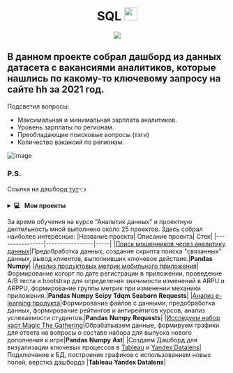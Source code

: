 <div align='center'>
<h1>
  SQL
  <img src="https://media.giphy.com/media/hvRJCLFzcasrR4ia7z/giphy.gif" width="30px"/>
</h1>
</div>
<div align='center'>
    <img src="https://img.shields.io/badge/Tableau-%23AFEEEE?style=for-the-badge&logo=Tableau&logoColor=%23E97627"/>
</div>

## В данном проекте собрал дашборд из данных датасета с вакансиями аналитиков, которые нашлись по какому-то ключевому запросу на сайте hh за 2021 год.
Подсветил вопросы:
* Максимальная и минимальная зарплата аналитиков.
* Уровень зарплаты по регионам.
* Преобладающие поисковые вопросы (тэги)
* Количество вакансий по регионам.


![image](https://github.com/KinderDs/Tableau/assets/163444205/dd8aeb95-3713-4e22-b7b4-8e28e41dbf68)

 ### P.S.
 
 Ссылка на дашборд [тут](https://clck.ru/3987xs)👈

 <details>
  <summary><b>💻 &nbsp;&nbsp;Мои проекты&nbsp;</b></summary>
  <br/> 
<div>
За время обучения на курсе "Аналитик данных" и проектную деятельность мной выполнено около 25 проектов. Здесь собрал наиболее интересные:
|Название проекта| Описание проекта| Стек|
|----------------|-----------------|-----|
|[A/B тест!](https://github.com/SoFarWithoutName/AB_test)|Разведочный анализ данных EDA, расчёт метрик, определение статистической значимости различий (t-test,Хи-квадрат,bootstrap) |**Pandas** **Numpy** **Scipy** **Seaborn** **Matplotlib** **Pingouin**|
|[Анализ продуктовых метрик мобильного приложения](https://github.com/DimDolino/Gamedev_analysis)|Формирование когорт по дате регистрации в приложении, проведение А/B теста и bootstrap для определения значимости изменений в ARPU и ARPPU, формирование группы метрик при изменении механики приложения.|**Pandas** **Numpy** **Scipy** **Tdqm** **Seaborn** **Requests**|
|[Анализ e-learning продукта](https://github.com/DimDolino/E-learning_project)|Формирование файлов с данными, предобработка данных, формирование рейтингов и антирейтигов курсов, анализ успеваемости студентов.|**Pandas** **Numpy** **Requests**|
|[Исследуем набор карт Magic The Gathering](https://github.com/DimDolino/Magic_the_Gathering)|Обрабатываем данные, формируем графики для ответа на вопросы о составе набора для выпуска нового дополнения к игре|**Pandas** **Numpy** **Ast**|
|Создаем Дашборд для визуализации ключевых процессов в [Tableau](https://public.tableau.com/app/profile/dmitriy7276/viz/KarpovDashboardPractice_16519275094660/SalesMonthlyOverview) и [Yandex Datalens](https://datalens.yandex.ru/syjtr3o11ppwi-profit-overview)|Подключение к БД, построение графиков с использованием новых полей, верстка дашборда |**Tableau** **Yandex Datalens**|

</div>  
</details>


За время обучения на курсе "Аналитик данных" и проектную деятельность мной выполнено около 25 проектов. Здесь собрал наиболее интересные:
|Название проекта| Описание проекта| Стек|
|----------------|-----------------|-----|
|[Поиск мошенников через аналитику данных](https://github.com/DimDolino/Find_the_Thief)|Предобработка данных, создание скрипта поиска "связанных" данных, вывод клиентов, выполнивших ключевое действие.|**Pandas** **Numpy**|
|[Анализ продуктовых метрик мобильного приложения](https://github.com/DimDolino/Gamedev_analysis)|Формирование когорт по дате регистрации в приложении, проведение А/B теста и bootstrap для определения значимости изменений в ARPU и ARPPU, формирование группы метрик при изменении механики приложения.|**Pandas** **Numpy** **Scipy** **Tdqm** **Seaborn** **Requests**|
|[Анализ e-learning продукта](https://github.com/DimDolino/E-learning_project)|Формирование файлов с данными, предобработка данных, формирование рейтингов и антирейтигов курсов, анализ успеваемости студентов.|**Pandas** **Numpy** **Requests**|
|[Исследуем набор карт Magic The Gathering](https://github.com/DimDolino/Magic_the_Gathering)|Обрабатываем данные, формируем графики для ответа на вопросы о составе набора для выпуска нового дополнения к игре|**Pandas** **Numpy** **Ast**|
|Создаем Дашборд для визуализации ключевых процессов в [Tableau](https://public.tableau.com/app/profile/dmitriy7276/viz/KarpovDashboardPractice_16519275094660/SalesMonthlyOverview) и [Yandex Datalens](https://datalens.yandex.ru/syjtr3o11ppwi-profit-overview)|Подключение к БД, построение графиков с использованием новых полей, верстка дашборда |**Tableau** **Yandex Datalens**|



